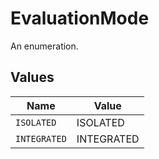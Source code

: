 # EvaluationMode

An enumeration.


## Values

| Name         | Value        |
| ------------ | ------------ |
| `ISOLATED`   | ISOLATED     |
| `INTEGRATED` | INTEGRATED   |
